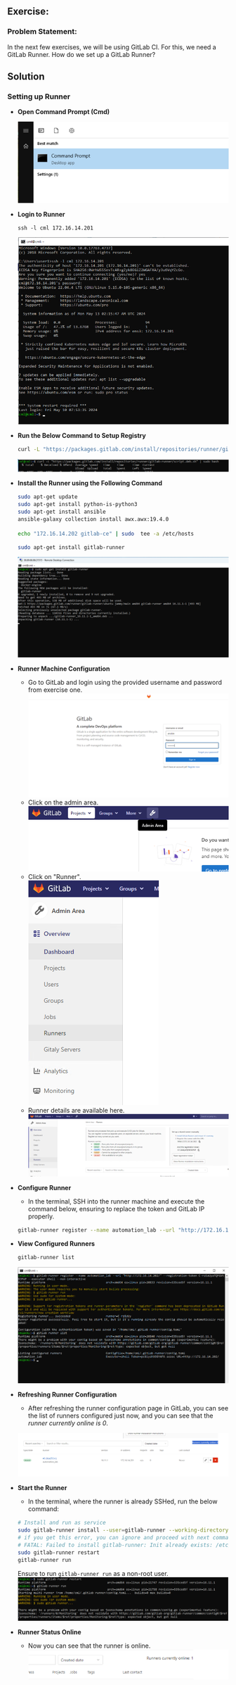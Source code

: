 ##  Exercise:
### Problem Statement:
In the next few exercises, we will be using GitLab CI. For this, we need a GitLab Runner. How do we set up a GitLab Runner?

## Solution

### Setting up Runner

- **Open Command Prompt (Cmd)**

    ![alt text](./assets/image.png)

- **Login to Runner**
    ```
    ssh -l cml 172.16.14.201
    ```
    ![alt text](./assets/image-2.png)

- **Run the Below Command to Setup Registry**
    ```sh
    curl -L "https://packages.gitlab.com/install/repositories/runner/gitlab-runner/script.deb.sh" | sudo bash
    ```
    ![alt text](./assets/image-4.png)

- **Install the Runner using the Following Command**
    ```sh
    sudo apt-get update
    sudo apt-get install python-is-python3
    sudo apt-get install ansible
    ansible-galaxy collection install awx.awx:19.4.0

    echo "172.16.14.202 gitlab-ce" | sudo  tee -a /etc/hosts
    ```
    ```sh
    sudo apt-get install gitlab-runner
    ```
    ![alt text](./assets/image-5.png)

- **Runner Machine Configuration**
    - Go to GitLab and login using the provided username and password from exercise one.
    ![alt text](./assets/image-6.png)
    - Click on the admin area.  
    ![alt text](./assets/image-7.png)
    - Click on "Runner".  
    ![alt text](./assets/image-8.png)
    - Runner details are available here.  
    ![alt text](./assets/image-9.png)

- **Configure Runner**
    - In the terminal, SSH into the runner machine and execute the command below, ensuring to replace the token and GitLab IP properly.
    ```sh
    gitlab-runner register --name automation_lab --url "http://172.16.14.202/" --registration-token C-rzEaUyaTQFGVtDJPoP --executor shell --non-interactive
    ```

- **View Configured Runners**
    ```sh
    gitlab-runner list
    ```
    ![alt text](./assets/image-11.png)

- **Refreshing Runner Configuration**
    - After refreshing the runner configuration page in GitLab, you can see the list of runners configured just now, and you can see that the *runner currently online is 0*.

    ![alt text](./assets/image-15.png)

- **Start the Runner**
    - In the terminal, where the runner is already SSHed, run the below command:
    ```sh
    # Install and run as service
    sudo gitlab-runner install --user=gitlab-runner --working-directory=/home/gitlab-runner
    # if you get this error, you can ignore and proceed with next command
    # FATAL: Failed to install gitlab-runner: Init already exists: /etc/systemd/system/gitlab-runner.service
    sudo gitlab-runner restart
    gitlab-runner run
    ```
    Ensure to run `gitlab-runner run` as a non-root user.
    ![alt text](./assets/image-19.png)

- **Runner Status Online**
    - Now you can see that the runner is online.  
    ![alt text](./assets/image-17.png)
